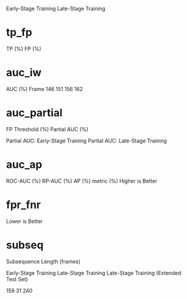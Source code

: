 Early-Stage Training
Late-Stage Training

# tp_fp
TP (%)
FP (%)

# auc_iw
AUC (%)
Frame
146 151 156 162

# auc_partial
FP Threshold (%)
Partial AUC (%)

Partial AUC: Early-Stage Training
Partial AUC: Late-Stage Training

# auc_ap
ROC-AUC (%)
RP-AUC (%)
AP (%)
metric (%)
Higher is Better

# fpr_fnr
Lower is Better

# subseq
Subsequence Length (frames)

Early-Stage Training
Late-Stage Training
Late-Stage Training (Extended Test Set)

159
31
240
